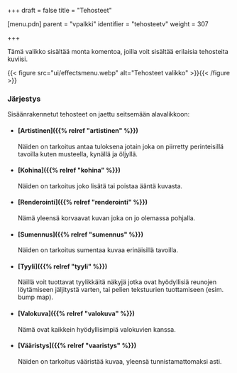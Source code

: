 +++
draft = false
title = "Tehosteet"

[menu.pdn]
    parent = "vpalkki"
    identifier = "tehosteetv"
    weight = 307

+++

Tämä valikko sisältää monta komentoa, joilla voit sisältää erilaisia tehosteita kuviisi.

{{< figure src="ui/effectsmenu.webp" alt="Tehosteet valikko" >}}{{< /figure >}}

### Järjestys

Sisäänrakennetut tehosteet on jaettu seitsemään alavalikkoon:

* #### [Artistinen]({{% relref "artistinen" %}})

    Näiden on tarkoitus antaa tuloksena jotain joka on piirretty perinteisillä tavoilla kuten musteella, kynällä ja öljyllä.

* #### [Kohina]({{% relref "kohina" %}})

    Näiden on tarkoitus joko lisätä tai poistaa ääntä kuvasta.

* #### [Renderointi]({{% relref "renderointi" %}})

    Nämä yleensä korvaavat kuvan joka on jo olemassa pohjalla.

* #### [Sumennus]({{% relref "sumennus" %}})

    Näiden on tarkoitus sumentaa kuvaa erinäisillä tavoilla.

* #### [Tyyli]({{% relref "tyyli" %}})

    Näillä voit tuottavat tyylikkäitä näkyjä jotka ovat hyödyllisiä reunojen löytämiseen jäljitystä varten, tai pelien tekstuurien tuottamiseen (esim. bump map).

* #### [Valokuva]({{% relref "valokuva" %}})

    Nämä ovat kaikkein hyödyllisimpiä valokuvien kanssa.

* #### [Vääristys]({{% relref "vaaristys" %}})

    Näiden on tarkoitus vääristää kuvaa, yleensä tunnistamattomaksi asti.